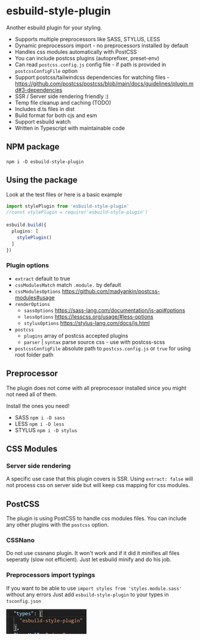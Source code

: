# esbuild-style-plugin

Another esbuild plugin for your styling.

- Supports multiple preprocessors like SASS, STYLUS, LESS
- Dynamic preprocessors import - no preprocessors installed by default
- Handles css modules automatically with PostCSS
- You can include postcss plugins (autoprefixer, preset-env)
- Can read `postcss.config.js` config file - if path is provided in `postcssConfigFile` option
- Support postcss/tailwindcss dependencies for watching files - <https://github.com/postcss/postcss/blob/main/docs/guidelines/plugin.md#3-dependencies>
- SSR / Server side rendering friendly :)
- Temp file cleanup and caching (TODO)
- Includes d.ts files in dist
- Build format for both cjs and esm
- Support esbuild watch
- Written in Typescript with maintainable code

## NPM package

`npm i -D esbuild-style-plugin`

## Using the package

Look at the test files or here is a basic example

```ts
import stylePlugin from 'esbuild-style-plugin'
//const stylePlugin = require('esbuild-style-plugin')

esbuild.build({
  plugins: [
    stylePlugin()
  ]
})
```

### Plugin options

- `extract` default to true
- `cssModulesMatch` match `.module.` by default
- `cssModulesOptions` <https://github.com/madyankin/postcss-modules#usage>
- `renderOptions`
  - `sassOptions` <https://sass-lang.com/documentation/js-api#options>
  - `lessOptions` <https://lesscss.org/usage/#less-options>
  - `stylusOptions` <https://stylus-lang.com/docs/js.html>
- `postcss`
  - `plugins` array of postcss accepted plugins
  - `parser` | `syntax` parse source css - use with postcss-scss
- `postcssConfigFile` absolute path to `postcss.config.js` or `true` for using root folder path

## Preprocessor

The plugin does not come with all preprocessor installed since you might not need all of them.

Install the ones you need!

- SASS `npm i -D sass`
- LESS `npm i -D less`
- STYLUS `npm i -D stylus`

## CSS Modules

### Server side rendering

A specific use case that this plugin covers is SSR.
Using `extract: false` will not process css on server side but will keep css mapping for css modules.

## PostCSS

The plugin is using PostCSS to handle css modules files.
You can include any other plugins with the `postcss` option.

### CSSNano

Do not use cssnano plugin. It won't work and if it did it minifies all files seperatly (slow not efficient).
Just let esbuild minify and do his job.

### Preprocessors import typings

If you want to be able to use `import styles from 'styles.module.sass'` without any errors
Just add `esbuild-style-plugin` to your types in `tsconfig.json`

![tsconfig.json import types](import_types.jpg)
